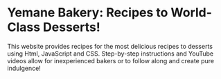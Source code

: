 # Yemane Bakery: Recipes to World-Class Desserts!

This website provides recipes for the most delicious recipes to desserts using Html, JavaScript and CSS. Step-by-step instructions and YouTube videos allow for inexperienced bakers or to follow along and create pure indulgence!
